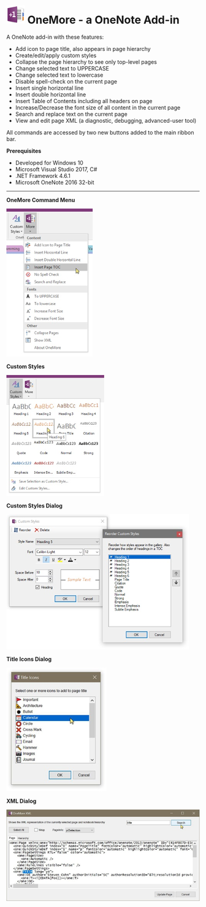 ﻿# ![logo](Screenshots/Logo.jpg "logo") OneMore - a OneNote Add-in

A OneNote add-in with these features:

* Add icon to page title, also appears in page hierarchy
* Create/edit/apply custom styles
* Collapse the page hierarchy to see only top-level pages
* Change selected text to UPPERCASE
* Change selected text to lowercase
* Disable spell-check on the current page
* Insert single horizontal line
* Insert double horizontal line
* Insert Table of Contents including all headers on page
* Increase/Decrease the font size of all content in the current page
* Search and replace text on the current page
* View and edit page XML (a diagnostic, debugging, advanced-user tool)

All commands are accessed by two new buttons added to the main ribbon bar.

**Prerequisites**

* Developed for Windows 10
* Microsoft Visual Studio 2017, C#
* .NET Framework 4.6.1
* Microsoft OneNote 2016 32-bit

---

**OneMore Command Menu**

![Command Menu](Screenshots/MoreMenu.jpg)

**Custom Styles**

![Styles](Screenshots/CustomStyles.jpg)

**Custom Styles Dialog**

![Styles Dialog](Screenshots/CustomStylesDialog.jpg)

**Title Icons Dialog**

![Title Icon Dialog](Screenshots/TItleIconsDialog.jpg)

**XML Dialog**

![XML Dialog](Screenshots/XmlDialog.jpg)



